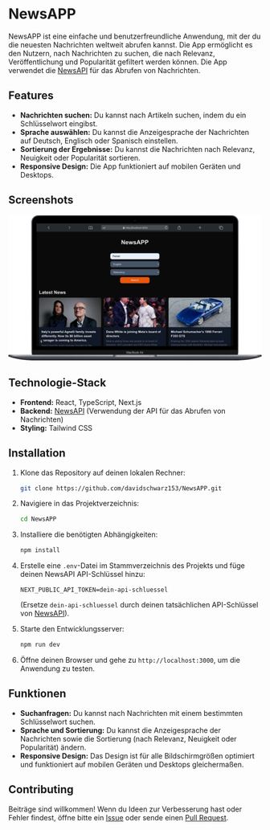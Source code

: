 
# NewsAPP

NewsAPP ist eine einfache und benutzerfreundliche Anwendung, mit der du die neuesten Nachrichten weltweit abrufen kannst. Die App ermöglicht es den Nutzern, nach Nachrichten zu suchen, die nach Relevanz, Veröffentlichung und Popularität gefiltert werden können. Die App verwendet die [NewsAPI](https://newsapi.org/) für das Abrufen von Nachrichten.

## Features

- **Nachrichten suchen:** Du kannst nach Artikeln suchen, indem du ein Schlüsselwort eingibst.
- **Sprache auswählen:** Du kannst die Anzeigesprache der Nachrichten auf Deutsch, Englisch oder Spanisch einstellen.
- **Sortierung der Ergebnisse:** Du kannst die Nachrichten nach Relevanz, Neuigkeit oder Popularität sortieren.
- **Responsive Design:** Die App funktioniert auf mobilen Geräten und Desktops.

## Screenshots

![NewsAPP Screenshot](./screenshot.png)

## Technologie-Stack

- **Frontend:** React, TypeScript, Next.js
- **Backend:** [NewsAPI](https://newsapi.org/) (Verwendung der API für das Abrufen von Nachrichten)
- **Styling:** Tailwind CSS

## Installation

1. Klone das Repository auf deinen lokalen Rechner:

   ```bash
   git clone https://github.com/davidschwarz153/NewsAPP.git
   ```

2. Navigiere in das Projektverzeichnis:

   ```bash
   cd NewsAPP
   ```

3. Installiere die benötigten Abhängigkeiten:

   ```bash
   npm install
   ```

4. Erstelle eine `.env`-Datei im Stammverzeichnis des Projekts und füge deinen NewsAPI API-Schlüssel hinzu:

   ```env
   NEXT_PUBLIC_API_TOKEN=dein-api-schluessel
   ```

   (Ersetze `dein-api-schluessel` durch deinen tatsächlichen API-Schlüssel von [NewsAPI](https://newsapi.org/)).

5. Starte den Entwicklungsserver:

   ```bash
   npm run dev
   ```

6. Öffne deinen Browser und gehe zu `http://localhost:3000`, um die Anwendung zu testen.

## Funktionen

- **Suchanfragen:** Du kannst nach Nachrichten mit einem bestimmten Schlüsselwort suchen.
- **Sprache und Sortierung:** Du kannst die Anzeigesprache der Nachrichten sowie die Sortierung (nach Relevanz, Neuigkeit oder Popularität) ändern.
- **Responsive Design:** Das Design ist für alle Bildschirmgrößen optimiert und funktioniert auf mobilen Geräten und Desktops gleichermaßen.

## Contributing

Beiträge sind willkommen! Wenn du Ideen zur Verbesserung hast oder Fehler findest, öffne bitte ein [Issue](https://github.com/davidschwarz153/NewsAPP/issues) oder sende einen [Pull Request](https://github.com/davidschwarz153/NewsAPP/pulls).

